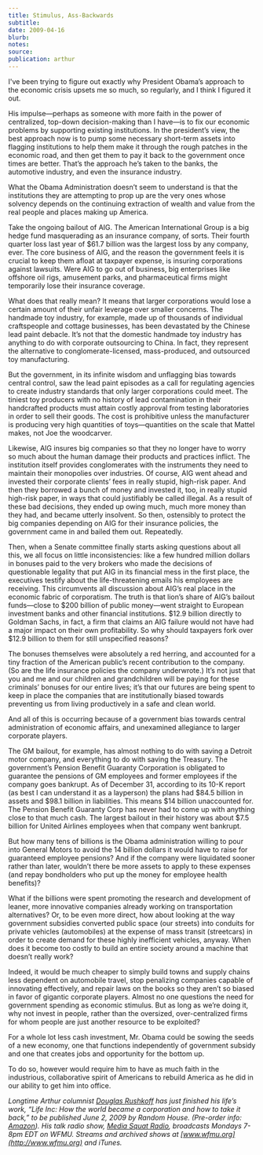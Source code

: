 ```yaml
---
title: Stimulus, Ass-Backwards
subtitle:
date: 2009-04-16
blurb:
notes:
source:
publication: arthur
---
```


I've been trying to figure out exactly why President Obama’s approach to the economic crisis upsets me so much, so regularly, and I think I figured it out.

His impulse—perhaps as someone with more faith in the power of centralized, top-down decision-making than I have—is to fix our economic problems by supporting existing institutions. In the president’s view, the best approach now is to pump some necessary short-term assets into flagging institutions to help them make it through the rough patches in the economic road, and then get them to pay it back to the government once times are better. That’s the approach he’s taken to the banks, the automotive industry, and even the insurance industry.

What the Obama Administration doesn’t seem to understand is that the institutions they are attempting to prop up are the very ones whose solvency depends on the continuing extraction of wealth and value from the real people and places making up America.

Take the ongoing bailout of AIG. The American International Group is a big hedge fund masquerading as an insurance company, of sorts. Their fourth quarter loss last year of $61.7 billion was the largest loss by any company, ever. The core business of AIG, and the reason the government feels it is crucial to keep them afloat at taxpayer expense, is insuring corporations against lawsuits. Were AIG to go out of business, big enterprises like offshore oil rigs, amusement parks, and pharmaceutical firms might temporarily lose their insurance coverage.

What does that really mean? It means that larger corporations would lose a certain amount of their unfair leverage over smaller concerns. The handmade toy industry, for example, made up of thousands of individual craftspeople and cottage businesses, has been devastated by the Chinese lead paint debacle. It’s not that the domestic handmade toy industry has anything to do with corporate outsourcing to China. In fact, they represent the alternative to conglomerate-licensed, mass-produced, and outsourced toy manufacturing.

But the government, in its infinite wisdom and unflagging bias towards central control, saw the lead paint episodes as a call for regulating agencies to create industry standards that only larger corporations could meet. The tiniest toy producers with no history of lead contamination in their handcrafted products must attain costly approval from testing laboratories in order to sell their goods. The cost is prohibitive unless the manufacturer is producing very high quantities of toys—quantities on the scale that Mattel makes, not Joe the woodcarver.

Likewise, AIG insures big companies so that they no longer have to worry so much about the human damage their products and practices inflict. The institution itself provides conglomerates with the instruments they need to maintain their monopolies over industries. Of course, AIG went ahead and invested their corporate clients’ fees in really stupid, high-risk paper. And then they borrowed a bunch of money and invested it, too, in really stupid high-risk paper, in ways that could justifiably be called illegal. As a result of these bad decisions, they ended up owing much, much more money than they had, and became utterly insolvent. So then, ostensibly to protect the big companies depending on AIG for their insurance policies, the government came in and bailed them out. Repeatedly.

Then, when a Senate committee finally starts asking questions about all this, we all focus on little inconsistencies: like a few hundred million dollars in bonuses paid to the very brokers who made the decisions of questionable legality that put AIG in its financial mess in the first place, the executives testify about the life-threatening emails his employees are receiving. This circumvents all discussion about AIG’s real place in the economic fabric of corporatism. The truth is that lion’s share of AIG’s bailout funds—close to $200 billion of public money—went straight to European investment banks and other financial institutions. $12.9 billion directly to Goldman Sachs, in fact, a firm that claims an AIG failure would not have had a major impact on their own profitability. So why should taxpayers fork over $12.9 billion to them for still unspecified reasons?

The bonuses themselves were absolutely a red herring, and accounted for a tiny fraction of the American public’s recent contribution to the company. (So are the life insurance policies the company underwrote.) It’s not just that you and me and our children and grandchildren will be paying for these criminals’ bonuses for our entire lives; it’s that our futures are being spent to keep in place the companies that are institutionally biased towards preventing us from living productively in a safe and clean world.

And all of this is occurring because of a government bias towards central administration of economic affairs, and unexamined allegiance to larger corporate players.

The GM bailout, for example, has almost nothing to do with saving a Detroit motor company, and everything to do with saving the Treasury. The government’s Pension Benefit Guaranty Corporation is obligated to guarantee the pensions of GM employees and former employees if the company goes bankrupt. As of December 31, according to its 10-K report (as best I can understand it as a layperson) the plans had $84.5 billion in assets and $98.1 billion in liabilities. This means $14 billion unaccounted for. The Pension Benefit Guaranty Corp has never had to come up with anything close to that much cash. The largest bailout in their history was about $7.5 billion for United Airlines employees when that company went bankrupt.

But how many tens of billions is the Obama administration willing to pour into General Motors to avoid the 14 billion dollars it would have to raise for guaranteed employee pensions? And if the company were liquidated sooner rather than later, wouldn’t there be more assets to apply to these expenses (and repay bondholders who put up the money for employee health benefits)?

What if the billions were spent promoting the research and development of leaner, more innovative companies already working on transportation alternatives? Or, to be even more direct, how about looking at the way government subsidies converted public space (our streets) into conduits for private vehicles (automobiles) at the expense of mass transit (streetcars) in order to create demand for these highly inefficient vehicles, anyway. When does it become too costly to build an entire society around a machine that doesn’t really work?

Indeed, it would be much cheaper to simply build towns and supply chains less dependent on automobile travel, stop penalizing companies capable of innovating effectively, and repair laws on the books so they aren’t so biased in favor of gigantic corporate players. Almost no one questions the need for government spending as economic stimulus. But as long as we’re doing it, why not invest in people, rather than the oversized, over-centralized firms for whom people are just another resource to be exploited?

For a whole lot less cash investment, Mr. Obama could be sowing the seeds of a new economy, one that functions independently of government subsidy and one that creates jobs and opportunity for the bottom up.

To do so, however would require him to have as much faith in the industrious, collaborative spirit of Americans to rebuild America as he did in our ability to get him into office.

_Longtime Arthur columnist [Douglas Rushkoff](http://rushkoff.com/) has just finished his life’s work, “Life Inc: How the world became a corporation and how to take it back,” to be published June 2, 2009 by Random House. (Pre-order info: [Amazon](http://www.amazon.com/gp/product/1400066891?ie=UTF8&tag=barbelith&linkCode=as2&camp=1789&creative=390957&creativeASIN=1400066891)). His talk radio show, [Media Squat Radio](http://mediasquat.net/), broadcasts Mondays 7-8pm EDT on WFMU. Streams and archived shows at [www.wfmu.org](http://www.wfmu.org) and iTunes._
